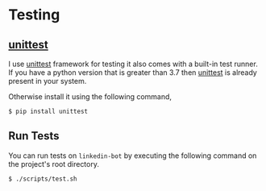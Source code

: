 # Testing

## [unittest][_unittest]

I use [unittest][_unittest] framework for testing it also comes with a built-in test runner. If you have a python version that is greater than 3.7 then [unittest][_unittest] is already present in your system.

Otherwise install it using the following command,

```shell
$ pip install unittest
```

## Run Tests

You can run tests on `linkedin-bot` by executing the following command on the project's root directory.

```shell
$ ./scripts/test.sh
```

<!-- Definitions -->

[_unittest]: https://docs.python.org/3/library/unittest.html
